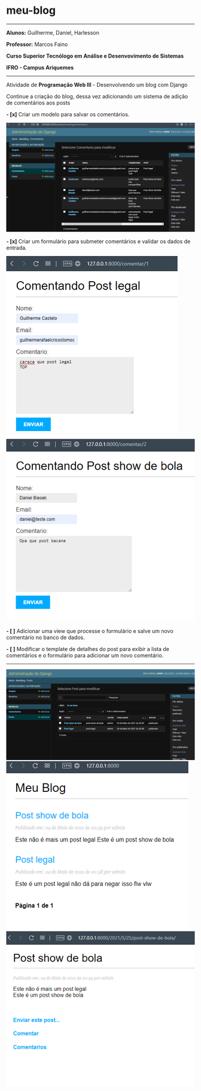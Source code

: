# meu-blog

------

**Alunos:** Guilherme, Daniel, Harlesson

**Professor:** Marcos Faino

**Curso Superior Tecnólogo em Análise e Desenvovimento de Sistemas**

**IFRO - Campus Ariquemes**

----

Atividade de **Programação Web III** - Desenvolvendo um blog com Django 

Continue a criação do blog, dessa vez adicionando um sistema de adição de comentários aos posts

**- [x]** Criar um modelo para salvar os comentários. 
  
  ![Comentarios](images/git/comentariosAdmin.png)

**- [x]** Criar um formulário para submeter comentários e validar os dados de entrada. 

  ![Comentando1](images/git/comentando1.png)
  ![Comentando2](images/git/comentando.png)

**- [ ]** Adicionar uma view que processe o formulário e salve um novo comentário no banco de dados.
  
**- [ ]** Modificar o template de detalhes do post para exibir a lista de comentários e o formulário para adicionar um novo comentário.

------

![PostsAdmin](images/git/postsAdmin.png)
![Listar posts](images/git/listposts.png)
![Detalhes post](images/git/detalhespost.png)
